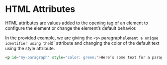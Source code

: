 # HTML Attributes

HTML attributes are values added to the opening tag of an element to configure the element or change the element’s default behavior. 

In the provided example, we are giving the `<p>` paragraph` element a unique identifier using the `id` attribute and changing the color of the default text using the style attribute.

```html
<p id="my-paragraph" style="color: green;">Here’s some text for a paragraph that is being altered by HTML attributes</p>
```
